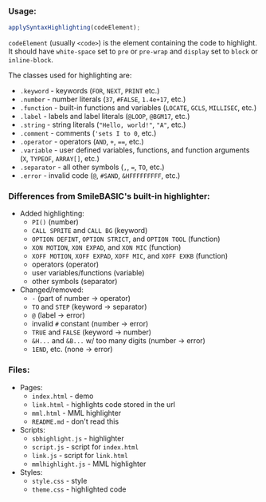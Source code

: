### Usage:
```javascript
applySyntaxHighlighting(codeElement);
```

`codeElement` (usually `<code>`) is the element containing the code to highlight.
It should have `white-space` set to `pre` or `pre-wrap` and `display` set to `block` or `inline-block`.

The classes used for highlighting are:
* `.keyword` - keywords (`FOR`, `NEXT`, `PRINT` etc.)
* `.number` - number literals (`37`, `#FALSE`, `1.4e+17`, etc.)
* `.function` - built-in functions and variables (`LOCATE`, `GCLS`, `MILLISEC`, etc.)
* `.label` - labels and label literals (`@LOOP`, `@BGM17`, etc.)
* `.string` - string literals (`"Hello, world!"`, `"A"`, etc.)
* `.comment` - comments (`'sets I to 0`, etc.)
* `.operator` - operators (`AND`, `+`, `==`, etc.)
* `.variable` - user defined variables, functions, and function arguments (`X`, `TYPEOF`, `ARRAY[]`, etc.)
* `.separator` - all other symbols (`,`, `=`, `TO`, etc.)
* `.error` - invalid code (`@`, `#SAND`, `&HFFFFFFFFF`, etc.)

### Differences from SmileBASIC's built-in highlighter:
* Added highlighting:
  * `PI()` (number)
  * `CALL SPRITE` and `CALL BG` (keyword)
  * `OPTION DEFINT`, `OPTION STRICT`, and `OPTION TOOL` (function)
  * `XON MOTION`, `XON EXPAD`, and `XON MIC` (function)
  * `XOFF MOTION`, `XOFF EXPAD`, `XOFF MIC`, and `XOFF EXKB` (function)
  * operators (operator)
  * user variables/functions (variable)
  * other symbols (separator)
* Changed/removed:
  * `-` (part of number -> operator)
  * `TO` and `STEP` (keyword -> separator)
  * `@` (label -> error)
  * invalid `#` constant (number -> error)
  * `TRUE` and `FALSE` (keyword -> number)
  * `&H...` and `&B...` w/ too many digits (number -> error)
  * `1END`, etc. (none -> error)

### Files:
* Pages:
  * `index.html` - demo
  * `link.html` - highlights code stored in the url
  * `mml.html` - MML highlighter
  * `README.md` - don't read this
* Scripts:
  * `sbhighlight.js` - highlighter
  * `script.js` - script for `index.html`
  * `link.js` - script for `link.html`
  * `mmlhighlight.js` - MML highlighter
* Styles:
  * `style.css` - style
  * `theme.css` - highlighted code
